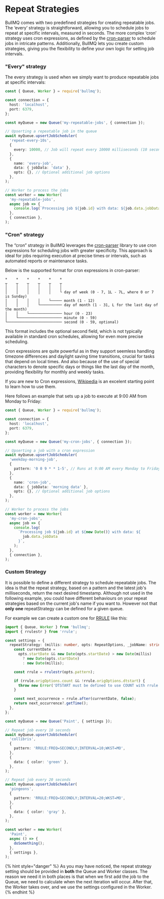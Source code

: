 # Repeat Strategies

BullMQ comes with two predefined strategies for creating repeatable jobs. The ‘every’ strategy is straightforward, allowing you to schedule jobs to repeat at specific intervals, measured in seconds. The more complex ‘cron’ strategy uses cron expressions, as defined by the [cron-parser](https://www.npmjs.com/package/cron-parser) to schedule jobs in intricate patterns. Additionally, BullMQ lets you create custom strategies, giving you the flexibility to define your own logic for setting job intervals.

### "Every" strategy

The every strategy is used when we simply want to produce repeatable jobs at specific intervals:

```typescript
const { Queue, Worker } = require('bullmq');

const connection = {
  host: 'localhost',
  port: 6379,
};

const myQueue = new Queue('my-repeatable-jobs', { connection });

// Upserting a repeatable job in the queue
await myQueue.upsertJobScheduler(
  'repeat-every-10s',
  {
    every: 10000, // Job will repeat every 10000 milliseconds (10 seconds)
  },
  {
    name: 'every-job',
    data: { jobData: 'data' },
    opts: {}, // Optional additional job options
  },
);

// Worker to process the jobs
const worker = new Worker(
  'my-repeatable-jobs',
  async job => {
    console.log(`Processing job ${job.id} with data: ${job.data.jobData}`);
  },
  { connection },
);
```

### "Cron" strategy

The “cron” strategy in BullMQ leverages the [cron-parser](https://www.npmjs.com/package/cron-parser) library to use cron expressions for scheduling jobs with greater specificity. This approach is ideal for jobs requiring execution at precise times or intervals, such as automated reports or maintenance tasks.

Below is the supported format for cron expressions in cron-parser:

```
*    *    *    *    *    *
┬    ┬    ┬    ┬    ┬    ┬
│    │    │    │    │    │
│    │    │    │    │    └ day of week (0 - 7, 1L - 7L, where 0 or 7 is Sunday)
│    │    │    │    └───── month (1 - 12)
│    │    │    └────────── day of month (1 - 31, L for the last day of the month)
│    │    └─────────────── hour (0 - 23)
│    └──────────────────── minute (0 - 59)
└───────────────────────── second (0 - 59, optional)
```

This format includes the optional second field, which is not typically available in standard cron schedules, allowing for even more precise scheduling.

Cron expressions are quite powerful as in they support seemless handling timezone differences and daylight saving time transitions, crucial for tasks that depend on local times. And also because of the use of special characters to denote specific days or things like the last day of the month, providing flexibility for monthly and weekly tasks.

If you are new to Cron expressions, [Wikipedia](https://en.wikipedia.org/wiki/Cron) is an excelent starting point to learn how to use them.

Here follows an example that sets up a job to execute at 9:00 AM from Monday to Friday:

```typescript
const { Queue, Worker } = require('bullmq');

const connection = {
  host: 'localhost',
  port: 6379,
};

const myQueue = new Queue('my-cron-jobs', { connection });

// Upserting a job with a cron expression
await myQueue.upsertJobScheduler(
  'weekday-morning-job',
  {
    pattern: '0 0 9 * * 1-5', // Runs at 9:00 AM every Monday to Friday
  },
  {
    name: 'cron-job',
    data: { jobData: 'morning data' },
    opts: {}, // Optional additional job options
  },
);

// Worker to process the jobs
const worker = new Worker(
  'my-cron-jobs',
  async job => {
    console.log(
      `Processing job ${job.id} at ${new Date()} with data: ${
        job.data.jobData
      }`,
    );
  },
  { connection },
);
```

### Custom Strategy

It is possible to define a different strategy to schedule repeatable jobs. The idea is that the repeat strategy, based on a pattern and the latest job's milliseconds, return the next desired timestamp. Although not used in the following example, you could have different behaviours on your repeat strategies based on the current job's name if you want to. However not that **only** **one** repeatStrategy can be defined for a given queue.

For example we can create a custom one for [RRULE](https://jkbrzt.github.io/rrule/) like this:

```typescript
import { Queue, Worker } from 'bullmq';
import { rrulestr } from 'rrule';

const settings = {
  repeatStrategy: (millis: number, opts: RepeatOptions, _jobName: string) => {
    const currentDate =
      opts.startDate && new Date(opts.startDate) > new Date(millis)
        ? new Date(opts.startDate)
        : new Date(millis);

    const rrule = rrulestr(opts.pattern);

    if (rrule.origOptions.count && !rrule.origOptions.dtstart) {
      throw new Error('DTSTART must be defined to use COUNT with rrule');
    }

    const next_occurrence = rrule.after(currentDate, false);
    return next_occurrence?.getTime();
  },
};

const myQueue = new Queue('Paint', { settings });

// Repeat job every 10 seconds
await myQueue.upsertJobScheduler(
  'collibris',
  {
    pattern: 'RRULE:FREQ=SECONDLY;INTERVAL=10;WKST=MO',
  },
  {
    data: { color: 'green' },
  },
);

// Repeat job every 20 seconds
await myQueue.upsertJobScheduler(
  'pingeons',
  {
    pattern: 'RRULE:FREQ=SECONDLY;INTERVAL=20;WKST=MO',
  },
  {
    data: { color: 'gray' },
  },
);

const worker = new Worker(
  'Paint',
  async () => {
    doSomething();
  },
  { settings },
);
```

{% hint style="danger" %}
As you may have noticed, the repeat strategy setting should be provided in **both** the Queue and Worker classes. The reason we need it in both places is that when we first add the job to the Queue, we need to calculate when the next iteration will occur. After that, the Worker takes over, and we use the settings configured in the Worker.
{% endhint %}

